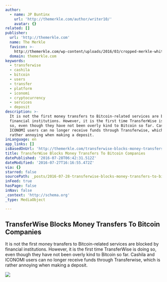 ```yaml
---
author:
  - name: JP Buntinx
    url: 'http://themerkle.com/author/writer10/'
    avatar: {}
related: []
publisher:
  url: 'http://themerkle.com'
  name: The Merkle
  favicon: >-
    http://themerkle.com/wp-content/uploads/2016/03/cropped-merkle-white-1-192x192.png
  domain: themerkle.com
keywords:
  - transferwise
  - cashila
  - bitcoin
  - users
  - transfer
  - platform
  - iconomi
  - cryptocurrency
  - services
  - deposit
description: >-
  It is not the first money transfers to Bitcoin-related services are blocked by
  financial institutions. However, it is the first time TransferWise is doing
  so, even though they have not been overly kind to Bitcoin so far. Cashila and
  ICONOMI users can no longer receive funds through Transferwise, which is
  rather annoying when making a deposit.
inLanguage: en
app_links: []
isBasedOnUrl: 'http://themerkle.com/transferwise-blocks-money-transfers-to-bitcoin-companies/'
title: TransferWise Blocks Money Transfers To Bitcoin Companies
datePublished: '2016-07-28T06:42:31.512Z'
dateModified: '2016-07-27T16:16:55.472Z'
via: {}
starred: false
sourcePath: _posts/2016-07-28-transferwise-blocks-money-transfers-to-bitcoin-companies.md
inFeed: true
hasPage: false
inNav: false
_context: 'http://schema.org'
_type: MediaObject

---
```

<article style=""><h1>TransferWise Blocks Money Transfers To Bitcoin Companies</h1><p>It is not the first money transfers to Bitcoin-related services are blocked by financial institutions. However, it is the first time TransferWise is doing so, even though they have not been overly kind to Bitcoin so far. Cashila and ICONOMI users can no longer receive funds through Transferwise, which is rather annoying when making a deposit.</p><img src="http://themerkle.com/wp-content/uploads/2016/07/shutterstock_101809123.jpg" /></article>
